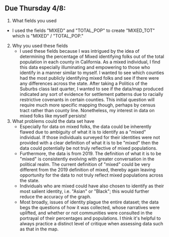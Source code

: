 ## Due Thursday 4/8:

1.  What fields you used
   -  I used the fields "MIXED" and "TOTAL_POP" to create "MIXED_TOT" which is "MIXED" / "TOTAL_POP."
2. Why you used these fields
   - I used these fields because I was intrigued by the idea of determining the percentage of Mixed identifying folks out of the total population in each county in California. As a mixed individual, I find this data especially illuminating and empowering to those who identify in a manner similar to myself. I wanted to see which counties had the most publicly identifying mixed folks and see if there were any differences across the state. After taking a Politics of the Suburbs class last quarter, I wanted to see if the data/map produced indicated any sort of evidence for settlement patterns due to racially restrictive covenants in certain counties. This initial question will require much more specific mapping though, perhaps by census tract rather than county line. Nonetheless, my interest in data on mixed folks like myself persists!
3. What problems could the data set have
   - Especially for data on mixed folks, the data could be inherently flawed due to ambiguity of what it is to identify as a "mixed" individual. If those individuals surveyed for their identities were not provided with a clear definition of what it is to be "mixed" then the data could potentially be not truly reflective of mixed populations.
   - Furthermore, the data is from 2019. The definition of what it is to be "mixed" is consistently evolving with greater conversation in the political realm. The current definition of "mixed" could be very different from the 2019 definition of mixed, thereby again leaving opportunity for the data to not truly reflect mixed populations across the state.
   - Individuals who are mixed could have also chosen to identify as their most salient identity, i.e. "Asian" or "Black"; this would further reduce the accuracy of the graph.
   - Most broadly, issues of identity plague the entire dataset; the data begs the questions of how it was collected, whose narratives were uplifted, and whether or not communities were consulted in the portrayal of their percentages and populations. I think it's helpful to always practice a distinct level of critique when assessing data such as that in the map.